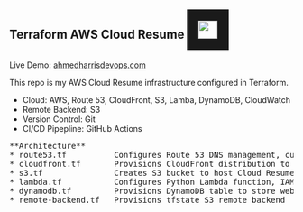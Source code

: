 ## **Terraform AWS Cloud Resume** <samp><img src="cloud1.ico" width="34" height="32" border="20"/></samp>

Live Demo: [ahmedharrisdevops.com](https://ahmedharrisdevops.com) 

This repo is my AWS Cloud Resume infrastructure configured in Terraform.

* Cloud: AWS, Route 53, CloudFront, S3, Lamba, DynamoDB, CloudWatch
* Remote Backend: S3
* Version Control: Git
* CI/CD Pipepline: GitHub Actions

<pre>
**Architecture** 
* route53.tf          Configures Route 53 DNS management, custom domains, and directing traffic to CloudFront CDN.
* cloudfront.tf       Provisions CloudFront distribution to serve S3 website content.
* s3.tf               Creates S3 bucket to host Cloud Resume website content.
* lambda.tf           Configures Python Lambda function, IAM roles and permissions, to update DynamoDB visitor count.
* dynamodb.tf         Provisions DynamoDB table to store website visitor count.
* remote-backend.tf   Provisions tfstate S3 remote backend  
</pre>

